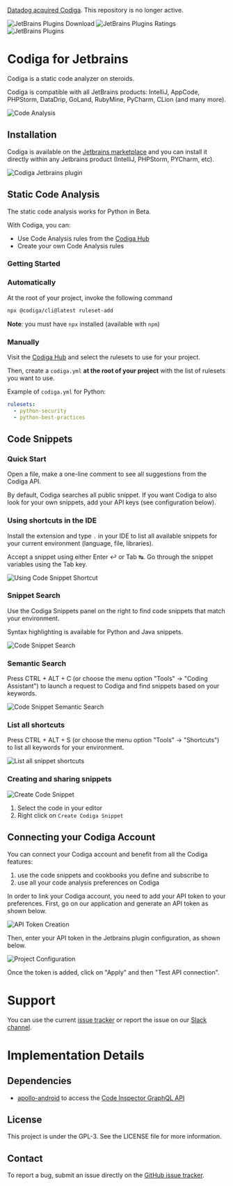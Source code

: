 [Datadog acquired Codiga](https://www.codiga.io/blog/codiga-joins-datadog/). This repository is no longer active.


![JetBrains Plugins Download](https://img.shields.io/jetbrains/plugin/d/17969)
![JetBrains Plugins Ratings](https://img.shields.io/jetbrains/plugin/r/rating/17969)
![JetBrains Plugins](https://img.shields.io/jetbrains/plugin/v/17969)

# Codiga for Jetbrains

Codiga is a static code analyzer on steroids.

Codiga is compatible with all JetBrains products: IntelliJ, AppCode, PHPStorm, DataDrip, GoLand, RubyMine, PyCharm,
CLion (and many more).

![Code Analysis](images/code-analysis.gif "Static Code Analysis with Codiga")

## Installation

Codiga is available on the [Jetbrains marketplace](https://plugins.jetbrains.com/plugin/17969-codiga)
and you can install it directly within any Jetbrains product (IntelliJ, PHPStorm, PYCharm, etc).

![Codiga Jetbrains plugin](images/plugin-description.png "Codiga PlugIn")

## Static Code Analysis

The static code analysis works for Python in Beta.

With Codiga, you can:

- Use Code Analysis rules from the [Codiga Hub](https://app.codiga.io/hub/rulesets)
- Create your own Code Analysis rules

### Getting Started


### Automatically

At the root of your project, invoke the following command

```bash
npx @codiga/cli@latest ruleset-add
```

**Note**: you must have `npx` installed (available with `npm`)

### Manually
Visit the [Codiga Hub](https://app.codiga.io/hub/rulesets) and select the rulesets to use for your project.

Then, create a `codiga.yml` **at the root of your project** with the list of rulesets you want to use.

Example of `codiga.yml` for Python:

```yaml
rulesets:
  - python-security
  - python-best-practices
```

## Code Snippets

### Quick Start

Open a file, make a one-line comment to see all suggestions from the Codiga API.

By default, Codiga searches all public snippet. If you want Codiga to also
look for your own snippets, add your API keys (see configuration below).

### Using shortcuts in the IDE

Install the extension and type `.` in your IDE to list all available snippets for your current environment (language,
file, libraries).

Accept a snippet using either Enter ↩ or Tab ↹. Go through the snippet variables using the Tab key.

![Using Code Snippet Shortcut](images/shortcut.gif "Using a shortcut")

### Snippet Search

Use the Codiga Snippets panel on the right to find code snippets that match your environment.

Syntax highlighting is available for Python and Java snippets.

![Code Snippet Search](images/snippet-search.gif "Code Snippet Search")

### Semantic Search

Press CTRL + ALT + C (or choose the menu option "Tools" → "Coding Assistant") to launch a request
to Codiga and find snippets based on your keywords.

![Code Snippet Semantic Search](images/coding-assistant.gif "Coding Assistant")

### List all shortcuts

Press CTRL + ALT + S (or choose the menu option "Tools" → "Shortcuts") to list
all keywords for your environment.

![List all snippet shortcuts](images/shortcut-list.gif "List of all shortcuts")

### Creating and sharing snippets

![Create Code Snippet](images/create-recipe.gif "Creating Recipe")

1. Select the code in your editor
2. Right click on `Create Codiga Snippet`

## Connecting your Codiga Account

You can connect your Codiga account and benefit from all the Codiga features:

1. use the code snippets and cookbooks you define and subscribe to
2. use all your code analysis preferences on Codiga

In order to link your Codiga account, you need to add your API token to your preferences.
First, go on our application and generate an API token as shown below.

![API Token Creation](images/api-token-creation.gif)

Then, enter your API token in the Jetbrains plugin configuration, as shown below.

![Project Configuration](images/api-token.png)

Once the token is added, click on "Apply" and then "Test API connection".

# Support

You can use the current [issue tracker](https://github.com/codiga/jetbrains-plugin/issues)
or report the issue on
our [Slack channel](https://join.slack.com/t/codigahq/shared_invite/zt-9hvmfwie-9BUVFwZDwvpIGlkHv2mzYQ).

# Implementation Details

## Dependencies

* [apollo-android](https://github.com/apollographql/apollo-android)
  to access the [Code Inspector GraphQL API](https://doc.codiga.io/docs/api/)

## License

This project is under the GPL-3. See the LICENSE file for more information.

## Contact

To report a bug, submit an issue directly on
the [GitHub issue tracker](https://github.com/codiga/jetbrains-plugin/issues).
